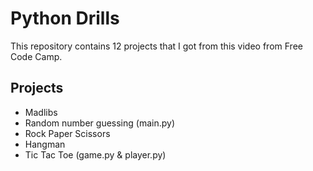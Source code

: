 # Python Drills

This repository contains 12 projects that I got from this video from Free Code Camp.

## Projects

- Madlibs
- Random number guessing (main.py)
- Rock Paper Scissors
- Hangman
- Tic Tac Toe (game.py & player.py)
